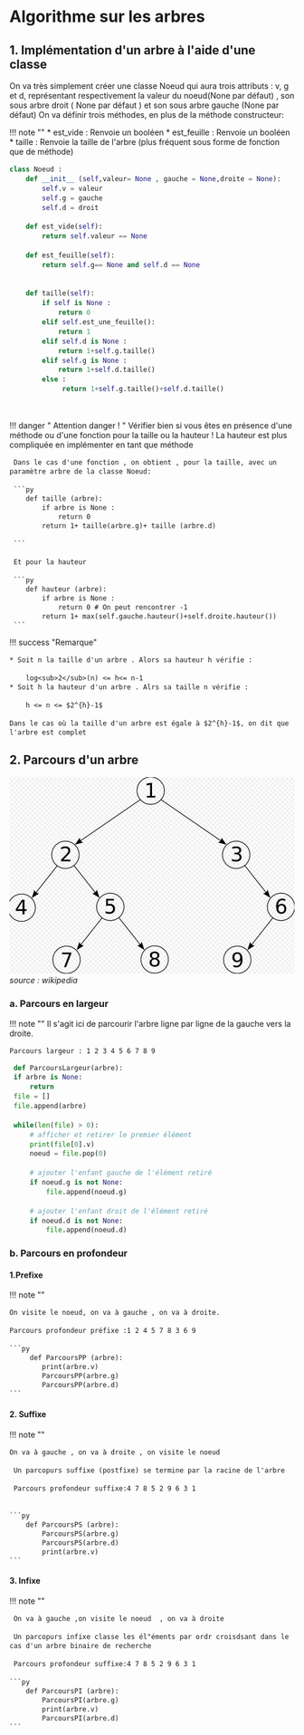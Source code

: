 # Algorithme sur les arbres 

## 1. Implémentation d'un  arbre à l'aide d'une classe 

On va très simplement créer une classe Noeud qui aura trois attributs : v, g et d, représentant respectivement la valeur du noeud(None par défaut) , son sous arbre droit ( None par défaut ) et son sous arbre gauche (None par défaut)
On va définir trois méthodes, en plus de la méthode constructeur:

!!! note ""
    * est_vide : Renvoie un booléen 
    * est_feuille : Renvoie un booléen 
    * taille : Renvoie la taille de l'arbre 
     (plus fréquent sous forme de fonction que de méthode) 
    


```py
class Noeud :
    def __init__ (self,valeur= None , gauche = None,droite = None):
        self.v = valeur
        self.g = gauche
        self.d = droit

    def est_vide(self):
        return self.valeur == None 

    def est_feuille(self):
        return self.g== None and self.d == None 
    
     
    def taille(self):
        if self is None :
            return 0
        elif self.est_une_feuille():
            return 1
        elif self.d is None :
            return 1+self.g.taille()
        elif self.g is None :
            return 1+self.d.taille()
        else :
             return 1+self.g.taille()+self.d.taille()

    
```
!!! danger " Attention danger ! "
     Vérifier bien si vous êtes en présence d'une méthode ou d'une fonction pour la taille ou la hauteur !
     La hauteur est plus compliquée en implémenter en tant que méthode 

     Dans le cas d'une fonction , on obtient , pour la taille, avec un paramètre arbre de la classe Noeud:

     ```py
        def taille (arbre):
            if arbre is None :
                return 0
            return 1+ taille(arbre.g)+ taille (arbre.d)

     ```

     Et pour la hauteur 

     ```py
        def hauteur (arbre):
            if arbre is None :
                return 0 # On peut rencontrer -1
            return 1+ max(self.gauche.hauteur()+self.droite.hauteur())
     ``` 
!!! success "Remarque"

    * Soit n la taille d'un arbre . Alors sa hauteur h vérifie :

        log<sub>2</sub>(n) <= h<= n-1
    * Soit h la hauteur d'un arbre . Alrs sa taille n vérifie :
  
        h <= n <= $2^{h}-1$

    Dans le cas où la taille d'un arbre est égale à $2^{h}-1$, on dit que l'arbre est complet 


## 2. Parcours d'un arbre 
   ![arbre ](arbre.png)   *source : wikipedia*

### a. Parcours en largeur 
!!! note ""
    Il s'agit ici de parcourir l'arbre ligne par ligne de la gauche     vers la droite.

    Parcours largeur : 1 2 3 4 5 6 7 8 9
    
   ```py
    def ParcoursLargeur(arbre):
    if arbre is None:
        return 
    file = []
    file.append(arbre)
 
    while(len(file) > 0):
        # afficher et retirer le premier élément
        print(file[0].v)
        noeud = file.pop(0)
 
        # ajouter l'enfant gauche de l'élément retiré
        if noeud.g is not None:
            file.append(noeud.g)
 
        # ajouter l'enfant droit de l'élément retiré
        if noeud.d is not None:
            file.append(noeud.d)
   ```

### b. Parcours en profondeur 

#### 1.Prefixe 
!!! note ""

    On visite le noeud, on va à gauche , on va à droite.
   
    Parcours profondeur préfixe :1 2 4 5 7 8 3 6 9

    ```py
         def ParcoursPP (arbre):
            print(arbre.v)
            ParcoursPP(arbre.g)
            ParcoursPP(arbre.d)
    ```
#### 2. Suffixe  
!!! note ""

    On va à gauche , on va à droite , on visite le noeud

     Un parcopurs suffixe (postfixe) se termine par la racine de l'arbre 
   
     Parcours profondeur suffixe:4 7 8 5 2 9 6 3 1


    ```py
        def ParcoursPS (arbre):        
            ParcoursPS(arbre.g)
            ParcoursPS(arbre.d)
            print(arbre.v)
    ```
#### 3. Infixe  
!!! note ""

     On va à gauche ,on visite le noeud  , on va à droite 

     Un parcopurs infixe classe les él"éments par ordr croisdsant dans le cas d'un arbre binaire de recherche
   
     Parcours profondeur suffixe:4 7 8 5 2 9 6 3 1

    ```py
        def ParcoursPI (arbre):        
            ParcoursPI(arbre.g)
            print(arbre.v)
            ParcoursPI(arbre.d)            
    ```
 
